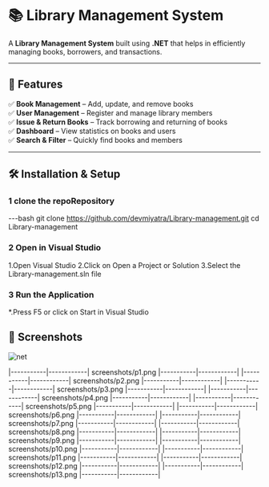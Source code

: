 # 📚 Library Management System

A **Library Management System** built using **.NET** that helps in efficiently managing books, borrowers, and transactions.

---

## 🚀 Features  
✅ **Book Management** – Add, update, and remove books  
✅ **User Management** – Register and manage library members  
✅ **Issue & Return Books** – Track borrowing and returning of books  
✅ **Dashboard** – View statistics on books and users  
✅ **Search & Filter** – Quickly find books and members  

---

## 🛠️ Installation & Setup  

### 1 clone the repoRepository
---bash
git clone https://github.com/devmiyatra/Library-management.git
cd Library-management
### 2 Open in Visual Studio
1.Open Visual Studio
2.Click on Open a Project or Solution
3.Select the Library-management.sln file
### 3 Run the Application
*.Press F5 or click on Start in Visual Studio

## 📸 Screenshots
![net](https://github.com/user-attachments/assets/45e7ef0f-0a7f-47ac-ab88-22360bd4121d)

|-----------|------------|
screenshots/p1.png
|-----------|------------|
|-----------|------------|
screenshots/p2.png
|-----------|------------|
|-----------|------------|
screenshots/p3.png
|-----------|------------|
|-----------|------------|
screenshots/p4.png
|-----------|------------|
|-----------|------------|
screenshots/p5.png
|-----------|------------|
|-----------|------------|
screenshots/p6.png
|-----------|------------|
|-----------|------------|
screenshots/p7.png
|-----------|------------|
|-----------|------------|
screenshots/p8.png
|-----------|------------|
|-----------|------------|
screenshots/p9.png
|-----------|------------|
|-----------|------------|
screenshots/p10.png
|-----------|------------|
|-----------|------------|
screenshots/p11.png
|-----------|------------|
|-----------|------------|
screenshots/p12.png
|-----------|------------|
|-----------|------------|
screenshots/p13.png
|-----------|------------|

